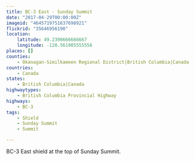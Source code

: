 ```yaml
---
title: BC-3 East - Sunday Summit
date: "2017-04-29T00:00:00Z"
imageid: "4645719751637698921"
flickrid: "35646956190"
location:
    latitude: 49.2390666666667
    longitude: -120.561905555556
places: []
counties:
    - Okanagan-Similkameen Regional District|British Columbia|Canada
countries:
    - Canada
states:
    - British Columbia|Canada
highwaytypes:
    - British Columbia Provincial Highway
highways:
    - BC-3
tags:
    - Shield
    - Sunday Summit
    - Summit

---
```

BC-3 East shield at the top of Sunday Summit.